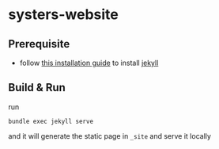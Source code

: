 # systers-website

## Prerequisite

* follow [this installation guide](https://jekyllrb.com/docs/installation/) to install [jekyll](https://jekyllrb.com)

## Build & Run

run

`bundle exec jekyll serve`

and it will generate the static page in `_site` and serve it locally
